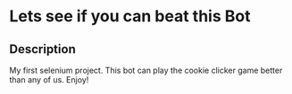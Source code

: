 # Lets see if you can beat this Bot

## Description
My first selenium project. This bot can play the cookie clicker game better than any of us. Enjoy!
